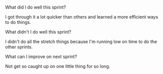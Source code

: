 What did I do well this sprint?

I got through it a lot quicker than others and learned a more efficient ways to do things.


What didn't I do well this sprint?

I didn't do all the stretch things because I'm running low on time to do the other sprints.


What can I improve on next sprint?

Not get so caught up on one little thing for so long.